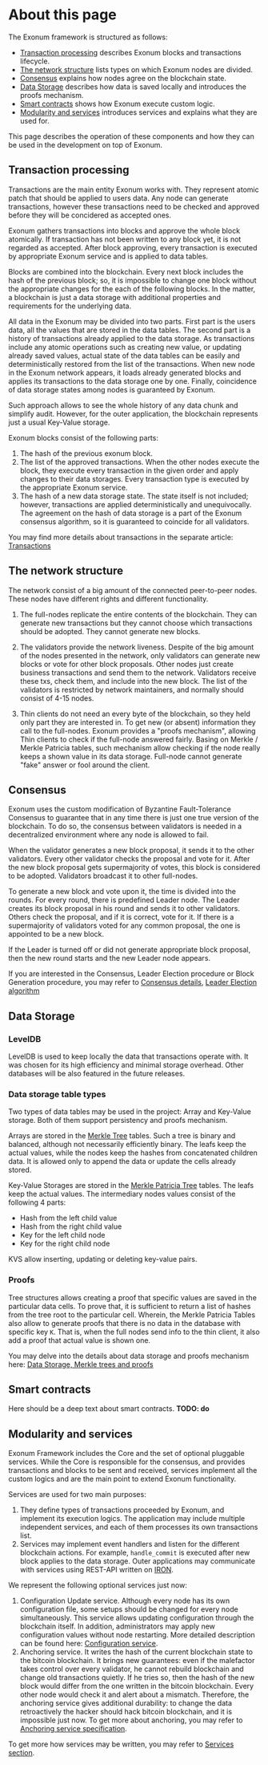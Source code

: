 # About this page

The Exonum framework is structured as follows:

- [Transaction processing](#transaction-processing) describes Exonum blocks
  and transactions lifecycle.
- [The network structure](#the-network-structure) lists types on which
  Exonum nodes are divided.
- [Consensus](#consensus) explains how nodes agree on the blockchain
  state.
- [Data Storage](#data-storage) describes how data is saved locally and
  introduces the proofs mechanism.
- [Smart contracts](#smart-contracts) shows how Exonum execute custom
  logic.
- [Modularity and services](#modularity-and-services) introduces services
  and explains what they are used for.

This page describes the operation of these components and how they can
be used in the development on top of Exonum.

## Transaction processing

Transactions are the main entity Exonum works with. They represent
atomic patch that should be applied to users data. Any node can generate
transactions, however these transactions need to be checked and approved
before they will be concidered as accepted ones.

Exonum gathers transactions into blocks and approve the whole block
atomically. If transaction has not been written to any block yet, it is
not regarded as accepted. After block approving, every transaction is
executed by appropriate Exonum service and is applied to data tables.

Blocks are combined into the blockchain. Every next block includes the
hash of the previous block; so, it is impossible to change one block
without the appropriate changes for the each of the following blocks. In
the matter, a blockchain is just a data storage with additional
properties and requirements for the underlying data.

All data in the Exonum may be divided into two parts. First part is the
users data, all the values that are stored in the data tables. The
second part is a history of transactions already applied to the data
storage. As transactions include any atomic operations such as creating
new value, or updating already saved values, actual state of the data
tables can be easily and deterministically restored from the list of the
transactions. When new node in the Exonum network appears, it loads
already generated blocks and applies its transactions to the data
storage one by one. Finally, coincidence of data storage states among
nodes is guaranteed by Exonum.

Such approach allows to see the whole history of any data chunk and
simplify audit. However, for the outer application, the blockchain
represents just a usual Key-Value storage.

Exonum blocks consist of the following parts:

1. The hash of the previous exonum block.
2. The list of the approved transactions. When the other nodes execute
  the block, they execute every transaction in the given order and apply
  changes to their data storages. Every transaction type is executed by
  the appropriate Exonum service.
3. The hash of a new data storage state. The state itself is not
  included; however, transactions are applied deterministically and
  unequivocally. The agreement on the hash of data storage is a part of
  the Exonum consensus algorithm, so it is guaranteed to coincide for all
  validators.

You may find more details about transactions in the separate article:
[Transactions](../architecture/transactions)

## The network structure

The network consist of a big amount of the connected peer-to-peer nodes.
These nodes have different rights and different functionality.

1. The full-nodes replicate the entire contents of the blockchain. They
  can generate new transactions but they cannot choose which transactions
  should be adopted. They cannot generate new blocks.
2. The validators provide the network liveness. Despite of the big
  amount of the nodes presented in the network, only validators can
  generate new blocks or vote for other block proposals. Other nodes just
  create business transactions and send them to the network. Validators
  receive these txs, check them, and include into the new block. The list
  of the validators is restricted by network maintainers, and normally
  should consist of 4-15 nodes.

3. Thin clients do not need an every byte of the blockchain, so they
  held only part they are interested in. To get new (or absent)
  information they call to the full-nodes. Exonum provides a "proofs
  mechanism", allowing Thin clients to check if the full-node answered
  fairly. Basing on Merkle / Merkle Patricia tables, such mechanism allow
  checking if the node really keeps a shown value in its data storage.
  Full-node cannot generate "fake" answer or fool around the client.

## Consensus

Exonum uses the custom modification of Byzantine Fault-Tolerance
Consensus to guarantee that in any time there is just one true version
of the blockchain. To do so, the consensus between validators is needed
in a decentralized environment where any node is allowed to fail.

When the validator generates a new block proposal, it sends it to the
other validators. Every other validator checks the proposal and vote for
it. After the new block proposal gets supermajority of votes, this block
is considered to be adopted. Validators broadcast it to other
full-nodes.

To generate a new block and vote upon it, the time is divided into the
rounds. For every round, there is predefined Leader node. The Leader
creates its block proposal in his round and sends it to other
validators. Others check the proposal, and if it is correct, vote for
it. If there is a supermajority of validators voted for any common
proposal, the one is appointed to be a new block.

If the Leader is turned off or did not generate appropriate block
proposal, then the new round starts and the new Leader node appears.

If you are interested in the Consensus, Leader Election procedure or
Block Generation procedure, you may refer to [Consensus
details](../advanced/consensus/consensus), [Leader Election
algorithm](../advanced/consensus/leader-election)

## Data Storage

### LevelDB

LevelDB is used to keep locally the data that transactions operate with.
It was chosen for its high efficiency and minimal storage overhead.
Other databases will be also featured in the future releases.

### Data storage table types

Two types of data tables may be used in the project: Array and Key-Value
storage. Both of them support persistency and proofs mechanism.

Arrays are stored in the [Merkle Tree](../advanced/merkle-index) tables.
Such a tree is binary and balanced, although not necessarily efficiently
binary. The leafs keep the actual values, while the nodes keep the
hashes from concatenated children data. It is allowed only to append the
data or update the cells already stored.

Key-Value Storages are stored in the [Merkle Patricia
Tree](../advanced/merkle-patricia-index) tables. The leafs keep the
actual values. The intermediary nodes values consist of the following 4
parts:

- Hash from the left child value
- Hash from the right child value
- Key for the left child node
- Key for the right child node

KVS allow inserting, updating or deleting key-value pairs.

### Proofs

Tree structures allows creating a proof that specific values are saved
in the particular data cells. To prove that, it is sufficient to return
a list of hashes from the tree root to the particular cell. Wherein, the
Merkle Patricia Tables also allow to generate proofs that there is no
data in the database with specific key `K`. That is, when the full nodes
send info to the thin client, it also add a proof that actual value is
shown one.

You may delve into the details about data storage and proofs mechanism
here: [Data Storage, Merkle trees and proofs](../architecture/storage)

## Smart contracts

Here should be a deep text about smart contracts. **TODO: do**

## Modularity and services

Exonum Framework includes the Core and the set of optional pluggable
services. While the Core is responsible for the consensus, and provides
transactions and blocks to be sent and received, services implement all
the custom logics and are the main point to extend Exonum functionality.

Services are used for two main purposes:

1. They define types of transactions proceeded by Exonum, and implement
  its execution logics. The application may include multiple independent
  services, and each of them processes its own transactions list.
2. Services may implement event handlers and listen for the different
  blockchain actions. For example, `handle_commit` is executed after new
  block applies to the data storage. Outer applications may communicate
  with services using REST-API written on [IRON][iron].

We represent the following optional services just now:

1. Configuration Update service. Although every node has its own
  configuration file, some setups should be changed for every node
  simultaneously. This service allows updating configuration through the
  blockchain itself. In addition, administrators may apply new
  configuration values without node restarting. More detailed description
  can be found here: [Configuration
  service](../advanced/services/configuration).
2. Anchoring service. It writes the hash of the current blockchain state
  to the bitcoin blockchain. It brings new guarantees: even if the
  malefactor takes control over every validator, he cannot rebuild
  blockchain and change old transactions quietly. If he tries so, then the
  hash of the new block would differ from the one written in the bitcoin
  blockchain. Every other node would check it and alert about a mismatch.
  Therefore, the anchoring service gives additional durability: to change
  the data retroactively the hacker should hack bitcoin blockchain, and it
  is impossible just now. To get more about anchoring, you may refer to
  [Anchoring service specification](../advanced/services/anchoring.md).

To get more how services may be written, you may refer to [Services
section](../architecture/services).

[iron]: http://ironframework.io/

